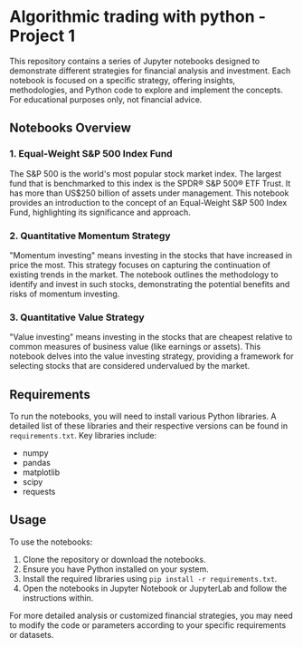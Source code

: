 # Algorithmic trading with python - Project 1

This repository contains a series of Jupyter notebooks designed to demonstrate different strategies for financial analysis and investment. Each notebook is focused on a specific strategy, offering insights, methodologies, and Python code to explore and implement the concepts. For educational purposes only, not financial advice.

## Notebooks Overview

### 1. Equal-Weight S&P 500 Index Fund

The S&P 500 is the world's most popular stock market index. The largest fund that is benchmarked to this index is the SPDR® S&P 500® ETF Trust. It has more than US$250 billion of assets under management. This notebook provides an introduction to the concept of an Equal-Weight S&P 500 Index Fund, highlighting its significance and approach.

### 2. Quantitative Momentum Strategy

"Momentum investing" means investing in the stocks that have increased in price the most. This strategy focuses on capturing the continuation of existing trends in the market. The notebook outlines the methodology to identify and invest in such stocks, demonstrating the potential benefits and risks of momentum investing.

### 3. Quantitative Value Strategy

"Value investing" means investing in the stocks that are cheapest relative to common measures of business value (like earnings or assets). This notebook delves into the value investing strategy, providing a framework for selecting stocks that are considered undervalued by the market.

## Requirements

To run the notebooks, you will need to install various Python libraries. A detailed list of these libraries and their respective versions can be found in `requirements.txt`. Key libraries include:

- numpy
- pandas
- matplotlib
- scipy
- requests

## Usage

To use the notebooks:

1. Clone the repository or download the notebooks.
2. Ensure you have Python installed on your system.
3. Install the required libraries using `pip install -r requirements.txt`.
4. Open the notebooks in Jupyter Notebook or JupyterLab and follow the instructions within.

For more detailed analysis or customized financial strategies, you may need to modify the code or parameters according to your specific requirements or datasets.

